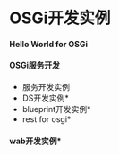 OSGi开发实例
=========

#### Hello World for OSGi
#### OSGi服务开发

- 服务开发实例
- DS开发实例*
- blueprint开发实例*
- rest for osgi*

#### wab开发实例*

